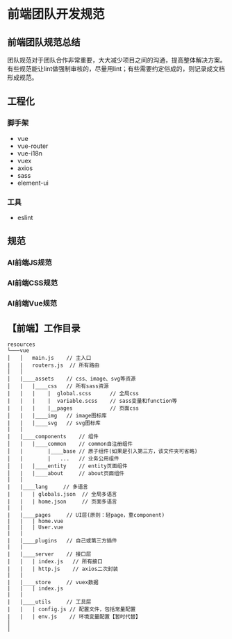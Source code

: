 # 前端团队开发规范
## 前端团队规范总结
团队规范对于团队合作非常重要，大大减少项目之间的沟通，提高整体解决方案。有些规范能让lint做强制审核的，尽量用lint；有些需要约定俗成的，则记录成文档形成规范。

## 工程化
### 脚手架
* vue
* vue-router
* vue-i18n
* vuex
* axios
* sass
* element-ui


### 工具
* eslint

## 规范
### AI前端JS规范
### AI前端CSS规范
### AI前端Vue规范


## 【前端】工作目录

```
resources
└───vue
│   │   main.js    // 主入口
|   |   routers.js  // 所有路由
│   │
│   |____assets    // css、image、svg等资源
│   |   |____css   // 所有sass资源
|   |   |    |  global.scss      // 全局css
|   |   |    |  variable.scss    // sass变量和function等
|   |   |    |__pages            // 页面css
│   |   |____img   // image图标库
|   |   |____svg   // svg图标库
|   |
|   |____components    // 组件
│   |   |____common    // common自注册组件
│   |        |____base // 原子组件(如果是引入第三方，该文件夹可省略)
│   |        |   ...   // 业务公用组件
│   |   |____entity    // entity页面组件
│   |   |____about     // about页面组件
|   |
|   |____lang     // 多语言
|   |   | globals.json  // 全局多语言
|   |   | home.json     // 页面多语言
|   |
|   |____pages     // UI层(原则：轻page，重component)
|   |   | home.vue
|   |   | User.vue
|   |
|   |____plugins   // 自己或第三方插件
|   |
|   |____server    // 接口层
|   |   | index.js   // 所有接口
|   |   | http.js    // axios二次封装
|   |
|   |____store     // vuex数据
|   |   | index.js
|   |
|   |____utils     // 工具层
|   |   | config.js // 配置文件，包括常量配置
|   |   | env.js    // 环境变量配置【暂时代替】
│
│
```
